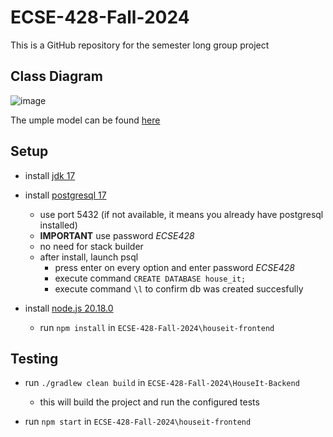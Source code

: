 # ECSE-428-Fall-2024
This is a GitHub repository for the semester long group project

## Class Diagram

![image](https://github.com/user-attachments/assets/444a573a-c6e9-4f83-9685-438cdc7c7418)

The umple model can be found [here](https://cruise.umple.org/umpleonline/umple.php?model=24100819u1vp1ccio73#genArea)

## Setup

- install [jdk 17](https://www.oracle.com/java/technologies/javase/jdk17-archive-downloads.html)

- install [postgresql 17](https://www.enterprisedb.com/downloads/postgres-postgresql-downloads) 
    - use port 5432 (if not available, it means you already have postgresql installed)
    - **IMPORTANT** use password *ECSE428*
    - no need for stack builder
    - after install, launch psql
        - press enter on every option and enter password *ECSE428*
        - execute command `CREATE DATABASE house_it;`
        - execute command `\l` to confirm db was created succesfully

- install [node.js 20.18.0](https://nodejs.org/en/download/prebuilt-installer)
    - run `npm install` in `ECSE-428-Fall-2024\houseit-frontend`


## Testing

- run `./gradlew clean build` in `ECSE-428-Fall-2024\HouseIt-Backend`
    - this will build the project and run the configured tests

- run `npm start` in `ECSE-428-Fall-2024\houseit-frontend`